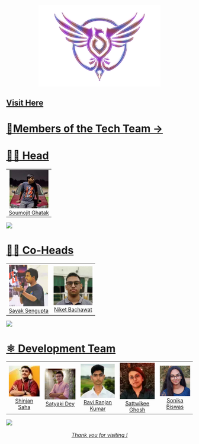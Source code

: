 

<div align=center>

<br>


<img height=220 src="public/images/newlogo.webp" alt="Samarth logo">

<br>

  
  
</div>

<!--  [Visit Here!](https://samarthtmsl-website.vercel.app/) -->
<h2 align="centre" > <a href="https://samarthtmsl-website.vercel.app/"> Visit Here</h2>
  
# 💫Members of the Tech Team ->


# :man_technologist: Head
<table><tbody><tr>

 <td align="center"><a href="https://www.linkedin.com/in/soumojit-ghatak-378562248/" target="_blank"  rel="nofollow"><img src="public/images/Soumojit Ghatak.webp" width="105" alt="@Soumojit Ghatak" style="max-width:100%;" width="75px;"><br/>Soumojit Ghatak</a> </td>

</table>

 ![](https://www.animatedimages.org/data/media/562/animated-line-image-0381.gif)

# :man_technologist: Co-Heads
<table><tbody><tr>
<td align="center"><a href="https://github.com/LoNeWoLf003" target="_blank" rel="nofollow"><img src="public/images/sayak_sengupta.webp" width="105" alt="@Sayaksengupta" style="max-width:100%;" width="75px;"><br/>Sayak Sengupta</a> </td>
  <td align="center"><a href="https://github.com/codingniket" target="_blank" rel="nofollow"><img src="public/images/Niket.webp" width="105" alt="@Niket" style="max-width:100%;" width="75px;"><br/>Niket Bachawat</a> </td>

</table>

  ![](https://www.animatedimages.org/data/media/562/animated-line-image-0381.gif)
# :atom_symbol: Development Team
<table><tbody><tr>
  
  
  <td align="center"><a href="https://github.com/Shinjan-saha" target="_blank" rel="nofollow"><img src="public/images/shinjangit.webp" width="105" alt="@Shinjansaha" style="max-width:100%;" width="85px;"><br/>Shinjan Saha</a> </td>

  <td align="center"><a href="https://github.com/SatyakiDey75" target="_blank" rel="nofollow"><img src="public/images/satyakidey.webp" width="105" alt="@Satyaki" style="max-width:100%;" width="85px;"><br/>Satyaki Dey</a> </td>

   <td align="center"><a href="https://github.com/iam-ravi-12" target="_blank" rel="nofollow"><img src="public/images/RaviRanjan.webp" width="105" alt="@Ravi Ranjan" style="max-width:100%;" width="85px;"><br/>Ravi Ranjan Kumar </a> </td>

  <td align="center"><a href="https://github.com/sattwikeeg100" target="_blank" rel="nofollow"><img src="public/images/sg.webp" width="105" alt="@Sattwikee Ghosh" style="max-width:100%;" width="85px;"><br/> Sattwikee Ghosh </a> </td>


   <td align="center"><a href="https://github.com/Sonika12Biswas" target="_blank" rel="nofollow"><img src="public/images/sonika.webp" width="105" alt="@Sonika" style="max-width:100%;" width="85px;"><br/>Sonika Biswas</a> </td>

   
 </tr></tbody></table>

 ![](https://www.animatedimages.org/data/media/562/animated-line-image-0381.gif)

<div align=left> 
 <p align="center"><i> Thank you for visiting !</i></p>
